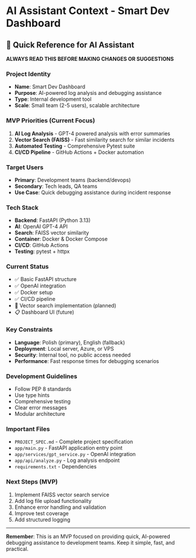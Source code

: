# AI Assistant Context - Smart Dev Dashboard

## 🎯 Quick Reference for AI Assistant

**ALWAYS READ THIS BEFORE MAKING CHANGES OR SUGGESTIONS**

### Project Identity

- **Name**: Smart Dev Dashboard
- **Purpose**: AI-powered log analysis and debugging assistance
- **Type**: Internal development tool
- **Scale**: Small team (2-5 users), scalable architecture

### MVP Priorities (Current Focus)

1. **AI Log Analysis** - GPT-4 powered analysis with error summaries
2. **Vector Search (FAISS)** - Fast similarity search for similar incidents
3. **Automated Testing** - Comprehensive Pytest suite
4. **CI/CD Pipeline** - GitHub Actions + Docker automation

### Target Users

- **Primary**: Development teams (backend/devops)
- **Secondary**: Tech leads, QA teams
- **Use Case**: Quick debugging assistance during incident response

### Tech Stack

- **Backend**: FastAPI (Python 3.13)
- **AI**: OpenAI GPT-4 API
- **Search**: FAISS vector similarity
- **Container**: Docker & Docker Compose
- **CI/CD**: GitHub Actions
- **Testing**: pytest + httpx

### Current Status

- ✅ Basic FastAPI structure
- ✅ OpenAI integration
- ✅ Docker setup
- ✅ CI/CD pipeline
- 🔄 Vector search implementation (planned)
- 📋 Dashboard UI (future)

### Key Constraints

- **Language**: Polish (primary), English (fallback)
- **Deployment**: Local server, Azure, or VPS
- **Security**: Internal tool, no public access needed
- **Performance**: Fast response times for debugging scenarios

### Development Guidelines

- Follow PEP 8 standards
- Use type hints
- Comprehensive testing
- Clear error messages
- Modular architecture

### Important Files

- `PROJECT_SPEC.md` - Complete project specification
- `app/main.py` - FastAPI application entry point
- `app/services/gpt_service.py` - OpenAI integration
- `app/api/analyze.py` - Log analysis endpoint
- `requirements.txt` - Dependencies

### Next Steps (MVP)

1. Implement FAISS vector search service
2. Add log file upload functionality
3. Enhance error handling and validation
4. Improve test coverage
5. Add structured logging

---

**Remember**: This is an MVP focused on providing quick, AI-powered debugging assistance to development teams. Keep it simple, fast, and practical.
